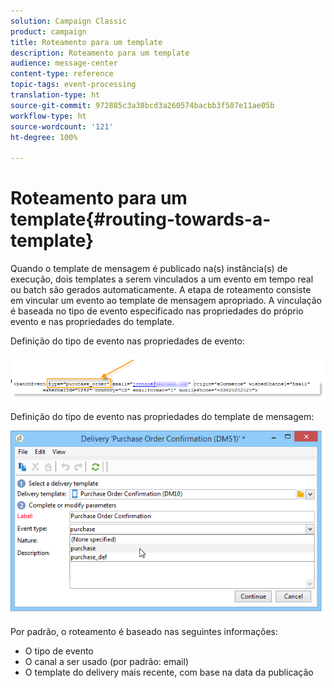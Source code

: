 ```yaml
---
solution: Campaign Classic
product: campaign
title: Roteamento para um template
description: Roteamento para um template
audience: message-center
content-type: reference
topic-tags: event-processing
translation-type: ht
source-git-commit: 972885c3a38bcd3a260574bacbb3f507e11ae05b
workflow-type: ht
source-wordcount: '121'
ht-degree: 100%

---
```



# Roteamento para um template{#routing-towards-a-template}

Quando o template de mensagem é publicado na(s) instância(s) de execução, dois templates a serem vinculados a um evento em tempo real ou batch são gerados automaticamente. A etapa de roteamento consiste em vincular um evento ao template de mensagem apropriado. A vinculação é baseada no tipo de evento especificado nas propriedades do próprio evento e nas propriedades do template.

Definição do tipo de evento nas propriedades de evento:

![](assets/messagecenter_event_type_001.png)

Definição do tipo de evento nas propriedades do template de mensagem:

![](assets/messagecenter_event_type_002.png)

Por padrão, o roteamento é baseado nas seguintes informações:

* O tipo de evento
* O canal a ser usado (por padrão: email)
* O template do delivery mais recente, com base na data da publicação
